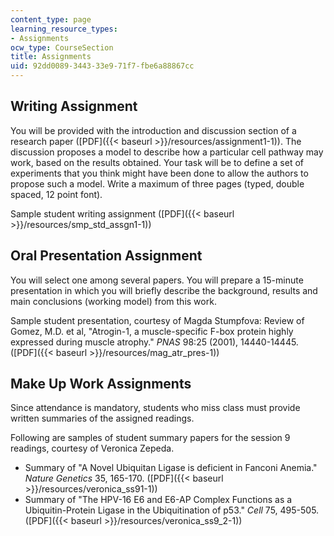 ```yaml
---
content_type: page
learning_resource_types:
- Assignments
ocw_type: CourseSection
title: Assignments
uid: 92dd0089-3443-33e9-71f7-fbe6a88867cc
---
```


Writing Assignment
------------------

You will be provided with the introduction and discussion section of a research paper ([PDF]({{< baseurl >}}/resources/assignment1-1)). The discussion proposes a model to describe how a particular cell pathway may work, based on the results obtained. Your task will be to define a set of experiments that you think might have been done to allow the authors to propose such a model. Write a maximum of three pages (typed, double spaced, 12 point font).

Sample student writing assignment ([PDF]({{< baseurl >}}/resources/smp_std_assgn1-1))

Oral Presentation Assignment
----------------------------

You will select one among several papers. You will prepare a 15-minute presentation in which you will briefly describe the background, results and main conclusions (working model) from this work.

Sample student presentation, courtesy of Magda Stumpfova: Review of Gomez, M.D. et al, "Atrogin-1, a muscle-specific F-box protein highly expressed during muscle atrophy." _PNAS_ 98:25 (2001), 14440-14445. ([PDF]({{< baseurl >}}/resources/mag_atr_pres-1))

Make Up Work Assignments
------------------------

Since attendance is mandatory, students who miss class must provide written summaries of the assigned readings.

Following are samples of student summary papers for the session 9 readings, courtesy of Veronica Zepeda.

*   Summary of "A Novel Ubiquitan Ligase is deficient in Fanconi Anemia." _Nature Genetics_ 35, 165-170. ([PDF]({{< baseurl >}}/resources/veronica_ss91-1))
*   Summary of "The HPV-16 E6 and E6-AP Complex Functions as a Ubiquitin-Protein Ligase in the Ubiquitination of p53." _Cell_ 75, 495-505. ([PDF]({{< baseurl >}}/resources/veronica_ss9_2-1))
